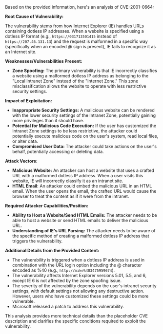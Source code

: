 Based on the provided information, here's an analysis of CVE-2001-0664:

**Root Cause of Vulnerability:**

The vulnerability stems from how Internet Explorer (IE) handles URLs containing dotless IP addresses. When a website is specified using a dotless IP format (e.g., `https://031713501415` instead of `https://207.46.131.13`) and the request is malformed in a specific way (specifically when an encoded @ sign is present), IE fails to recognize it as an Internet site.

**Weaknesses/Vulnerabilities Present:**

*   **Zone Spoofing:** The primary vulnerability is that IE incorrectly classifies a website using a malformed dotless IP address as belonging to the "Local Intranet Zone" instead of the "Internet Zone." This zone misclassification allows the website to operate with less restrictive security settings.

**Impact of Exploitation:**

*   **Inappropriate Security Settings:** A malicious website can be rendered with the lower security settings of the Intranet Zone, potentially gaining more privileges than it should have.
*   **Potential for Malicious Code Execution:** If the user has customized the Intranet Zone settings to be less restrictive, the attacker could potentially execute malicious code on the user's system, read local files, or alter data.
*   **Compromised User Data:** The attacker could take actions on the user's behalf, potentially accessing or deleting data.

**Attack Vectors:**

*   **Malicious Website:** An attacker can host a website that uses a crafted URL with a malformed dotless IP address. When a user visits this website, IE will incorrectly classify it as an intranet site.
*   **HTML Email:** An attacker could embed the malicious URL in an HTML email. When the user opens the email, the crafted URL would cause the browser to treat the content as if it were from the intranet.

**Required Attacker Capabilities/Position:**

*   **Ability to Host a Website/Send HTML Emails:** The attacker needs to be able to host a website or send HTML emails to deliver the malicious URL.
*   **Understanding of IE's URL Parsing:** The attacker needs to be aware of the specific method of creating a malformed dotless IP address that triggers the vulnerability.

**Additional Details from the Provided Content:**

*   The vulnerability is triggered when a dotless IP address is used in combination with the URL login option including the @ character encoded as %40 (e.g., `http://mike%403475959674`).
*   The vulnerability affects Internet Explorer versions 5.01, 5.5, and 6, except IE 6 is not affected by the zone spoofing issue.
*   The severity of the vulnerability depends on the user's intranet security settings, with default settings not allowing any destructive action. However, users who have customized these settings could be more vulnerable.
*   Microsoft released a patch to address this vulnerability.

This analysis provides more technical details than the placeholder CVE description and clarifies the specific conditions required to exploit the vulnerability.